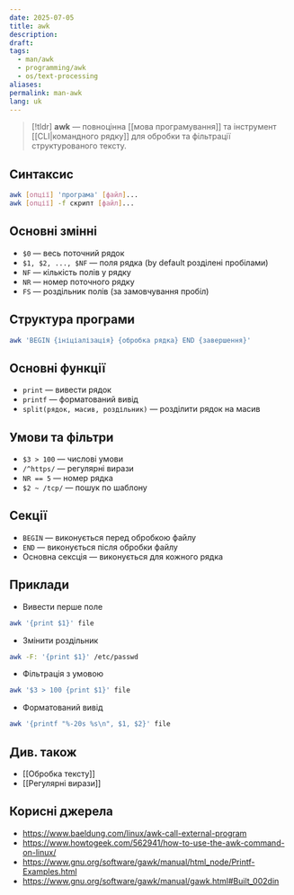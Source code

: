 ```yaml
---
date: 2025-07-05
title: awk
description: 
draft: 
tags:
  - man/awk
  - programming/awk
  - os/text-processing
aliases: 
permalink: man-awk
lang: uk
---
```


> [!tldr]
> **awk** — повноцінна [[мова програмування]] та інструмент [[CLI|командного рядку]] для обробки та фільтрації структурованого тексту.

## Синтаксис

```bash
awk [опції] 'програма' [файл]...
awk [опції] -f скрипт [файл]...
```

## Основні змінні

- `$0` — весь поточний рядок
- `$1, $2, ..., $NF` — поля рядка (by default розділені пробілами)
- `NF` — кількість полів у рядку
- `NR` — номер поточного рядку
- `FS` — роздільник полів (за замовчування пробіл)

## Структура програми

```bash
awk 'BEGIN {ініціалізація} {обробка рядка} END {завершення}'
```

## Основні функції

- `print` — вивести рядок
- `printf` — форматований вивід
- `split(рядок, масив, роздільник)` — розділити рядок на масив

##  Умови та фільтри

- `$3 > 100` — числові умови
- `/^https/` — регулярні вирази
- `NR == 5` — номер рядка
- `$2 ~ /tcp/` — пошук по шаблону

## Секції

- `BEGIN` — виконується перед обробкою файлу
- `END` — виконується після обробки файлу
- Основна сексція — виконується для кожного рядка

## Приклади

- Вивести перше поле

```bash
awk '{print $1}' file
```

- Змінити роздільник

```bash
awk -F: '{print $1}' /etc/passwd
```

- Фільтрація з умовою

```bash
awk '$3 > 100 {print $1}' file
 ```

- Форматований вивід

```bash
awk '{printf "%-20s %s\n", $1, $2}' file
```

## Див. також

- [[Обробка тексту]]
- [[Регулярні вирази]]

## Корисні джерела

- https://www.baeldung.com/linux/awk-call-external-program
- https://www.howtogeek.com/562941/how-to-use-the-awk-command-on-linux/
- https://www.gnu.org/software/gawk/manual/html_node/Printf-Examples.html
- https://www.gnu.org/software/gawk/manual/gawk.html#Built_002din